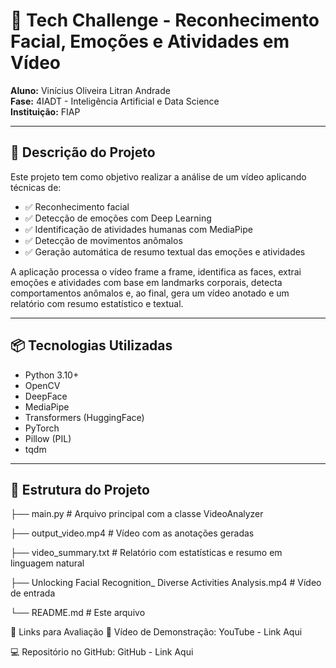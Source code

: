 # 🎯 Tech Challenge - Reconhecimento Facial, Emoções e Atividades em Vídeo

**Aluno:** Vinícius Oliveira Litran Andrade  
**Fase:** 4IADT - Inteligência Artificial e Data Science  
**Instituição:** FIAP

---

## 🧠 Descrição do Projeto

Este projeto tem como objetivo realizar a análise de um vídeo aplicando técnicas de:

- ✅ Reconhecimento facial
- ✅ Detecção de emoções com Deep Learning
- ✅ Identificação de atividades humanas com MediaPipe
- ✅ Detecção de movimentos anômalos
- ✅ Geração automática de resumo textual das emoções e atividades

A aplicação processa o vídeo frame a frame, identifica as faces, extrai emoções e atividades com base em landmarks corporais, detecta comportamentos anômalos e, ao final, gera um vídeo anotado e um relatório com resumo estatístico e textual.

---

## 📦 Tecnologias Utilizadas

- Python 3.10+
- OpenCV
- DeepFace
- MediaPipe
- Transformers (HuggingFace)
- PyTorch
- Pillow (PIL)
- tqdm

---

## 📁 Estrutura do Projeto

├── main.py # Arquivo principal com a classe VideoAnalyzer

├── output_video.mp4 # Vídeo com as anotações geradas

├── video_summary.txt # Relatório com estatísticas e resumo em linguagem natural

├── Unlocking Facial Recognition_ Diverse Activities Analysis.mp4 # Vídeo de entrada

└── README.md # Este arquivo

🔗 Links para Avaliação
🎥 Vídeo de Demonstração: YouTube - Link Aqui

💻 Repositório no GitHub: GitHub - Link Aqui
